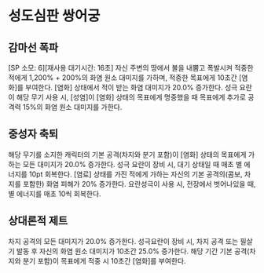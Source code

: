 # 성도심판 쌍어궁

## 감마선 폭파

[SP 소모: 6][재사용 대기시간: 16초] 자신 주변의 땅에서 불을 내뿜고 폭발시켜 적중한 적에게 1,200% + 200%의 화염 원소 대미지를 가하며, 적중한 목표에게 10초간 [염화]를 부여한다. [염화] 상태에서 적이 받는 화염 대미지가 20.0% 증가한다. 성극 요란이 해당 무기 사용 시, [성염]이 [염화] 상태의 목표에게 명중했을 때 목표에게 추가로 공격력 15%의 화염 원소 대미지를 가한다.

## 중성자 축퇴

해당 무기를 소지한 캐릭터의 기본 공격(차지와 분기 포함)이 [염화] 상태의 목표에게 가하는 모든 대미지가 20.0% 증가한다.
성극 요란이 장비 시, 대기 상태일 때 매초 별 에너지를 10pt 회복한다.
[염료] 상태를 가진 적에게 가하는 자신의 기본 공격의(콤보, 차지를 포함한) 화염 피해가 20% 증가한다. 요란성극이 사용 시, 전장에서 벗어나있을 때, 별 에너지를 매초 10씩 회복한다.

## 상대론적 제트

차지 공격의 모든 대미지가 20.0% 증가한다.
성극요란이 장비 시, 차지 공격 또는 필살기 발동 후 자신의 화염 원소 대미지가 10초간 25.0% 증가한다.
해당 기간 기본 공격(차지와 분기 포함)이 목표에게 적중 시 10초간 [염화]를 부여한다.
